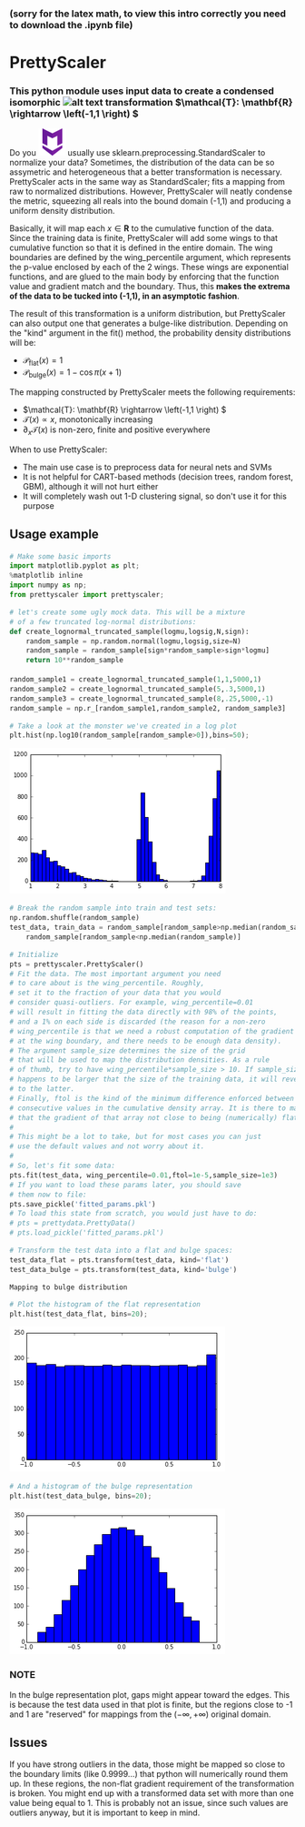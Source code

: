 
### (sorry for the latex math, to view this intro correctly you need to download the .ipynb file)

# PrettyScaler

### This python module uses input data to create a condensed isomorphic ![alt text](http://mathurl.com/5q4mnx) transformation $\mathcal{T}: \mathbf{R} \rightarrow \left(-1,1 \right) $

Do you ![alt text](https://github.com/adam-p/markdown-here/raw/master/src/common/images/icon48.png "Logo Title Text 1") usually use sklearn.preprocessing.StandardScaler to normalize your data? Sometimes, the distribution of the data can be so assymetric and heterogeneous that a better transformation is necessary. PrettyScaler acts in the same way as StandardScaler; fits a mapping from raw to normalized distributions. However, PrettyScaler will neatly condense the metric, squeezing all reals into the bound domain (-1,1) and producing a uniform density distribution.

Basically, it will map each $x \in \mathbf{R}$ to the cumulative function of the data. Since the training data is finite, PrettyScaler will add some wings to that cumulative function so that it is defined in the entire domain. 
The wing boundaries are defined by the wing_percentile argument, which represents the p-value enclosed by each of the 2 wings. These wings are exponential functions, and are glued to the main body by enforcing that the function value and gradient match and the boundary. Thus, this **makes the extrema of the data to be tucked into (-1,1), in an asymptotic fashion**.

The result of this transformation is a uniform distribution, but PrettyScaler can also output one that generates a bulge-like distribution. Depending on the "kind" argument in the fit() method, the probability density distributions will be:
* $\mathcal{P}_\mathrm{flat}(x)=1$
* $\mathcal{P}_\mathrm{bulge}(x)=1-\cos{\pi (x+1)}$

The mapping constructed by PrettyScaler meets the following requirements:
* $\mathcal{T}: \mathbf{R} \rightarrow \left(-1,1 \right) $
* $\mathcal{T}(x)\propto x$, monotonically increasing
* $\partial_x \mathcal{T}(x)$ is non-zero, finite and positive everywhere

When to use PrettyScaler:
* The main use case is to preprocess data for neural nets and SVMs
* It is not helpful for CART-based methods (decision trees, random forest, GBM), although it will not hurt either
* It will completely wash out 1-D clustering signal, so don't use it for this purpose


## Usage example


```python
# Make some basic imports
import matplotlib.pyplot as plt;
%matplotlib inline
import numpy as np;
from prettyscaler import prettyscaler;
```


```python
# let's create some ugly mock data. This will be a mixture
# of a few truncated log-normal distributions:
def create_lognormal_truncated_sample(logmu,logsig,N,sign):
    random_sample = np.random.normal(logmu,logsig,size=N)
    random_sample = random_sample[sign*random_sample>sign*logmu]
    return 10**random_sample

random_sample1 = create_lognormal_truncated_sample(1,1,5000,1)
random_sample2 = create_lognormal_truncated_sample(5,.3,5000,1)
random_sample3 = create_lognormal_truncated_sample(8,.25,5000,-1)
random_sample = np.r_[random_sample1,random_sample2, random_sample3]
```


```python
# Take a look at the monster we've created in a log plot
plt.hist(np.log10(random_sample[random_sample>0]),bins=50);
```


![png](images/output_4_0.png)



```python
# Break the random sample into train and test sets:
np.random.shuffle(random_sample)
test_data, train_data = random_sample[random_sample>np.median(random_sample)],\
    random_sample[random_sample<np.median(random_sample)]
```


```python
# Initialize
pts = prettyscaler.PrettyScaler()
# Fit the data. The most important argument you need
# to care about is the wing_percentile. Roughly,
# set it to the fraction of your data that you would 
# consider quasi-outliers. For example, wing_percentile=0.01 
# will result in fitting the data directly with 98% of the points,
# and a 1% on each side is discarded (the reason for a non-zero 
# wing_percentile is that we need a robust computation of the gradient
# at the wing boundary, and there needs to be enough data density). 
# The argument sample_size determines the size of the grid
# that will be used to map the distribution densities. As a rule
# of thumb, try to have wing_percentile*sample_size > 10. If sample_size
# happens to be larger that the size of the training data, it will revert
# to the latter.
# Finally, ftol is the kind of the minimum difference enforced between
# consecutive values in the cumulative density array. It is there to make sure
# that the gradient of that array not close to being (numerically) flat anywhere.
#
# This might be a lot to take, but for most cases you can just
# use the default values and not worry about it.
#
# So, let's fit some data:
pts.fit(test_data, wing_percentile=0.01,ftol=1e-5,sample_size=1e3)
# If you want to load these params later, you should save
# them now to file:
pts.save_pickle('fitted_params.pkl')
# To load this state from scratch, you would just have to do:
# pts = prettydata.PrettyData()
# pts.load_pickle('fitted_params.pkl')
```


```python
# Transform the test data into a flat and bulge spaces:
test_data_flat = pts.transform(test_data, kind='flat')
test_data_bulge = pts.transform(test_data, kind='bulge')
```

    Mapping to bulge distribution



```python
# Plot the histogram of the flat representation
plt.hist(test_data_flat, bins=20);
```


![png](images/output_8_0.png)



```python
# And a histogram of the bulge representation
plt.hist(test_data_bulge, bins=20);
```


![png](images/output_9_0.png)


### NOTE
In the bulge representation plot, gaps might appear toward the edges. This is because the test data used in that plot is finite, but the regions close to -1 and 1 are "reserved" for mappings from the $(-\infty,+\infty)$ original domain.

## Issues

If you have strong outliers in the data, those might be mapped so close to the boundary limits (like 0.9999...) that python will numerically round them up. In these regions, the non-flat gradient requirement of the transformation is broken. You might end up with a transformed data set with more than one value being equal to 1. This is probably not an issue, since such values are outliers anyway, but it is important to keep in mind.
